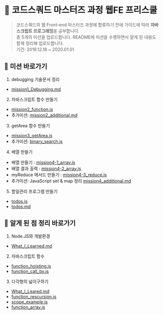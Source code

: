 # :school: 코드스쿼드 마스터즈 과정 웹FE 프리스쿨
> 코드스쿼드의 웹 Front-end 마스터즈 과정에 합류하기 전에 가이드에 따라 **자바스크립트 프로그래밍**을 공부합니다.  
> 총 5개의 미션을 업로드합니다. README에 미션을 수행하면서 알게 된 내용도 함께 정리해 업로드합니다.  
> 기간: 2019.12.18 ~ 2020.01.01

## :pushpin: 미션 바로가기
1. debugging 기술문서 정리
- [mission1_Debugging.md](https://github.com/choisohyun/js_freeschool/blob/master/1.%20Node.JS%EC%99%80%20%EA%B0%9C%EB%B0%9C%ED%99%98%EA%B2%BD/mission1_Debugging.md)
2. 자바스크립트 함수 만들기 
- [mission2_function.js](https://github.com/choisohyun/js_freeschool/blob/master/2.%20%EC%9E%90%EB%B0%94%EC%8A%A4%ED%81%AC%EB%A6%BD%ED%8A%B8%20%ED%95%A8%EC%88%98/mission2_function.js)
- 추가미션: [mission2_additional.md](https://github.com/choisohyun/js_freeschool/blob/master/2.%20%EC%9E%90%EB%B0%94%EC%8A%A4%ED%81%AC%EB%A6%BD%ED%8A%B8%20%ED%95%A8%EC%88%98/mission2_additional.md)
3. getArea 함수 만들기  
- [mission3_getArea.js](https://github.com/choisohyun/js_freeschool/blob/master/3.%20%EB%8B%A4%EA%B0%81%ED%98%95%EC%9D%98%20%EB%84%93%EC%9D%B4%20%EA%B5%AC%ED%95%98%EA%B8%B0/mission3_getArea.js)
- 추가미션: [binary_search.js](https://github.com/choisohyun/js_freeschool/blob/master/3.%20%EB%8B%A4%EA%B0%81%ED%98%95%EC%9D%98%20%EB%84%93%EC%9D%B4%20%EA%B5%AC%ED%95%98%EA%B8%B0/binary_search.js)
4. 배열 만들기
- 배열 만들기 : [mission4-1_array.js](https://github.com/choisohyun/js_freeschool/blob/master/4.%20%EB%B0%B0%EC%97%B4%EA%B3%BC%20%EA%B0%9D%EC%B2%B4%EC%97%B0%EC%8A%B5/mission4-1_array.js)
- 배열 결과 출력 : [mission4-2_array.js](https://github.com/choisohyun/js_freeschool/blob/master/4.%20%EB%B0%B0%EC%97%B4%EA%B3%BC%20%EA%B0%9D%EC%B2%B4%EC%97%B0%EC%8A%B5/mission4-2_array.js)
- myReduce 메서드 만들기 : [mission4-3_reduce.js](https://github.com/choisohyun/js_freeschool/blob/master/4.%20%EB%B0%B0%EC%97%B4%EA%B3%BC%20%EA%B0%9D%EC%B2%B4%EC%97%B0%EC%8A%B5/mission4-3_reduce.js)
- 추가미션: JavaScript set & map 정리 [mission4_additional.md](https://github.com/choisohyun/js_freeschool/blob/master/4.%20%EB%B0%B0%EC%97%B4%EA%B3%BC%20%EA%B0%9D%EC%B2%B4%EC%97%B0%EC%8A%B5/mission4_additional.md)
5. 할일관리 프로그램 만들기
- [todos.js](https://github.com/choisohyun/js_freeschool/blob/master/5.%20%ED%95%A0%EC%9D%BC%EA%B4%80%EB%A6%AC%20%ED%94%84%EB%A1%9C%EA%B7%B8%EB%9E%A8/todos.js)
- [todos.md](https://github.com/choisohyun/js_freeschool/blob/master/5.%20%ED%95%A0%EC%9D%BC%EA%B4%80%EB%A6%AC%20%ED%94%84%EB%A1%9C%EA%B7%B8%EB%9E%A8/todos.md)


## :memo: 알게 된 점 정리 바로가기

1. Node.JS와 개발환경
- [What_I_Learned.md](https://github.com/choisohyun/js_freeschool/blob/master/1.%20Node.JS%EC%99%80%20%EA%B0%9C%EB%B0%9C%ED%99%98%EA%B2%BD/What_I_Learned.md)
2. 자바스크립트 함수
- [function_hoisting.js](https://github.com/choisohyun/js_freeschool/blob/master/2.%20%EC%9E%90%EB%B0%94%EC%8A%A4%ED%81%AC%EB%A6%BD%ED%8A%B8%20%ED%95%A8%EC%88%98/function_hoisting.js)
- [function_call_by.js](https://github.com/choisohyun/js_freeschool/blob/master/2.%20%EC%9E%90%EB%B0%94%EC%8A%A4%ED%81%AC%EB%A6%BD%ED%8A%B8%20%ED%95%A8%EC%88%98/function_call_by.js)
3. 다각형의 넓이구하기
- [What_I_Leared.md](https://github.com/choisohyun/js_freeschool/blob/master/3.%20%EB%8B%A4%EA%B0%81%ED%98%95%EC%9D%98%20%EB%84%93%EC%9D%B4%20%EA%B5%AC%ED%95%98%EA%B8%B0/What_I_Learned.md)
- [function_rescursion.js](https://github.com/choisohyun/js_freeschool/blob/master/3.%20%EB%8B%A4%EA%B0%81%ED%98%95%EC%9D%98%20%EB%84%93%EC%9D%B4%20%EA%B5%AC%ED%95%98%EA%B8%B0/function_rescursion.js)
- [scope_example.js](https://github.com/choisohyun/js_freeschool/blob/master/3.%20%EB%8B%A4%EA%B0%81%ED%98%95%EC%9D%98%20%EB%84%93%EC%9D%B4%20%EA%B5%AC%ED%95%98%EA%B8%B0/scope_example.js)
- [function_array.js](https://github.com/choisohyun/js_freeschool/blob/master/3.%20%EB%8B%A4%EA%B0%81%ED%98%95%EC%9D%98%20%EB%84%93%EC%9D%B4%20%EA%B5%AC%ED%95%98%EA%B8%B0/function_array.js)

